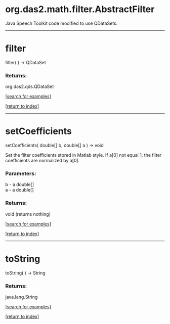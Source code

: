 # org.das2.math.filter.AbstractFilter

Java Speech Toolkit code modified to use QDataSets.

***
<a name="filter"></a>
# filter
filter(  ) &rarr; QDataSet



### Returns:
org.das2.qds.QDataSet


<a href="https://github.com/autoplot/dev/search?q=filter&unscoped_q=filter">[search for examples]</a>

<a href="https://github.com/autoplot/documentation/blob/master/javadoc/index-all.md">[return to index]</a>

***
<a name="setCoefficients"></a>
# setCoefficients
setCoefficients( double[] b, double[] a ) &rarr; void

Set the filter coefficients stored in Matlab style. If a[0] not equal 1,
 the filter coefficients are normalized by a[0].

### Parameters:
b - a double[]
<br>a - a double[]

### Returns:
void (returns nothing)


<a href="https://github.com/autoplot/dev/search?q=setCoefficients&unscoped_q=setCoefficients">[search for examples]</a>

<a href="https://github.com/autoplot/documentation/blob/master/javadoc/index-all.md">[return to index]</a>

***
<a name="toString"></a>
# toString
toString(  ) &rarr; String



### Returns:
java.lang.String


<a href="https://github.com/autoplot/dev/search?q=toString&unscoped_q=toString">[search for examples]</a>

<a href="https://github.com/autoplot/documentation/blob/master/javadoc/index-all.md">[return to index]</a>

